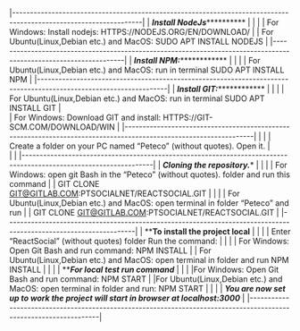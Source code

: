 |------------------------------------------------------------------------------------------------------------------|
|  *******************************************Install NodeJs*****************************************************  |
|															|
|		For Windows: Install nodejs: HTTPS://NODEJS.ORG/EN/DOWNLOAD/						|
|		For Ubuntu(Linux,Debian etc.) and MacOS: SUDO APT INSTALL NODEJS					|
|------------------------------------------------------------------------------------------------------------------|
|  *******************************************Install NPM:*******************************************************  |
|															|
|		For Ubuntu(Linux,Debian etc.) and MacOS: run in terminal SUDO APT INSTALL NPM			|
|------------------------------------------------------------------------------------------------------------------|
|  *******************************************Install GIT:*******************************************************  |
|															|
|		For Ubuntu(Linux,Debian etc.) and MacOS: run in terminal SUDO APT INSTALL GIT			|	
|		For Windows: Download GIT and install: HTTPS://GIT-SCM.COM/DOWNLOAD/WIN				|
|------------------------------------------------------------------------------------------------------------------|
|															|
|			Create a folder on your PC named “Peteco” (without quotes). Open it.				|	
|															|
|------------------------------------------------------------------------------------------------------------------|
|  *******************************************Cloning the repository.********************************************  |
|															|
|		For Windows: open git Bash in the “Peteco” (without quotes). folder and run this command 		|
| 		GIT CLONE GIT@GITLAB.COM:PTSOCIALNET/REACTSOCIAL.GIT							|
|															|
|		For Ubuntu(Linux,Debian etc.) and MacOS: open terminal in folder “Peteco” and run			|
|		GIT CLONE GIT@GITLAB.COM:PTSOCIALNET/REACTSOCIAL.GIT							|
|------------------------------------------------------------------------------------------------------------------|
|  ******************************************To install the project local****************************************  |
|															|
|		Enter “ReactSocial”  (without quotes) folder Run the command:					|
|															|
|		For Windows: Open Git Bash and run command: NPM INSTALL						|
|		For Ubuntu(Linux,Debian etc.) and MacOS: open terminal in folder and run  NPM INSTALL		|
|															|
|  *******************************************For local test run command*****************************************  |
|															|
|For Windows: Open Git Bash and run command: NPM START								|
|For Ubuntu(Linux,Debian etc.) and MacOS: open terminal in folder and run: NPM START				|
|															|
|		***You are now set up to work the project will start in browser at localhost:3000***		|
|------------------------------------------------------------------------------------------------------------------|

